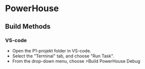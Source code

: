 # PowerHouse
## Build Methods
### VS-code
* Open the P1-projekt folder in VS-code.
* Select the "Terminal" tab, and choose "Run Task".
* From the drop-down menu, choose >Build PowerHouse Debug
